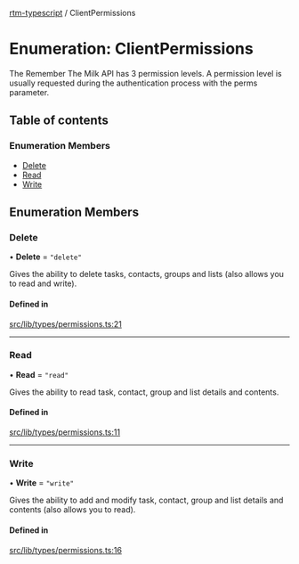 [rtm-typescript](../README.md) / ClientPermissions

# Enumeration: ClientPermissions

The Remember The Milk API has 3 permission levels.
A permission level is usually requested during the authentication process with the perms parameter.

## Table of contents

### Enumeration Members

- [Delete](ClientPermissions.md#delete)
- [Read](ClientPermissions.md#read)
- [Write](ClientPermissions.md#write)

## Enumeration Members

### Delete

• **Delete** = ``"delete"``

Gives the ability to delete tasks, contacts, groups and lists (also allows you to read and write).

#### Defined in

[src/lib/types/permissions.ts:21](https://github.com/benwainwright/rtm-typescript/blob/0f52e42/src/lib/types/permissions.ts#L21)

___

### Read

• **Read** = ``"read"``

Gives the ability to read task, contact, group and list details and contents.

#### Defined in

[src/lib/types/permissions.ts:11](https://github.com/benwainwright/rtm-typescript/blob/0f52e42/src/lib/types/permissions.ts#L11)

___

### Write

• **Write** = ``"write"``

Gives the ability to add and modify task, contact, group and list details and contents (also allows you to read).

#### Defined in

[src/lib/types/permissions.ts:16](https://github.com/benwainwright/rtm-typescript/blob/0f52e42/src/lib/types/permissions.ts#L16)
